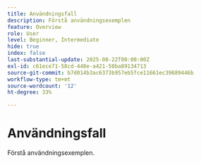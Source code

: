 ```yaml
---
title: Användningsfall
description: Förstå användningsexemplen
feature: Overview
role: User
level: Beginner, Intermediate
hide: true
index: false
last-substantial-update: 2025-08-22T00:00:00Z
exl-id: c61ece71-58cd-448e-a421-50ba89134713
source-git-commit: b7d014b3ac6373b957eb5fce11661ec39689446b
workflow-type: tm+mt
source-wordcount: '12'
ht-degree: 33%

---
```


# Användningsfall

Förstå användningsexemplen.
